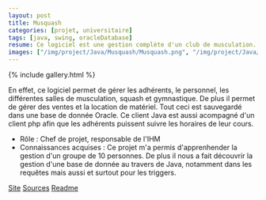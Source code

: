 ```yaml
---
layout: post
title: Musquash
categories: [projet, universitaire]
tags: [java, swing, oracleDatabase]
resume: Ce logiciel est une gestion complète d'un club de musculation.
images: ["/img/project/Java/Musquash/Musquash.png", "/img/project/Java/Musquash/Musquash-Squash.png", "/img/project/Java/Musquash/Musquash-Vente.png"]
---
```

{% include gallery.html %}

En effet, ce logiciel permet de gérer les adhérents, le personnel, les différentes salles de musculation, squash et gymnastique. De plus il permet de gérer des ventes et la location de matériel. Tout ceci est sauvegardé dans une base de donnée Oracle. Ce client Java est aussi acompagné d'un client php afin que les adhérents puissent suivre les horaires de leur cours.

* Rôle : Chef de projet, responsable de l'IHM
* Connaissances acquises : Ce projet m'a permis d'apprenhender la gestion d'un groupe de 10 personnes. De plus il nous a fait découvrir la gestion d'une base de donnée au travers de Java, notamment dans les requêtes mais aussi et surtout pour les triggers. 

<div class="container-link">
  <a href="http://code.google.com/p/projet-bd-montpellier/" target="_blank">Site</a>
  <a href="/img/project/Java/Musquash/Musquash.zip" target="_blank">Sources</a>
  <a href="/img/project/Java/Musquash/README.txt" target="_blank">Readme</a>
</div>